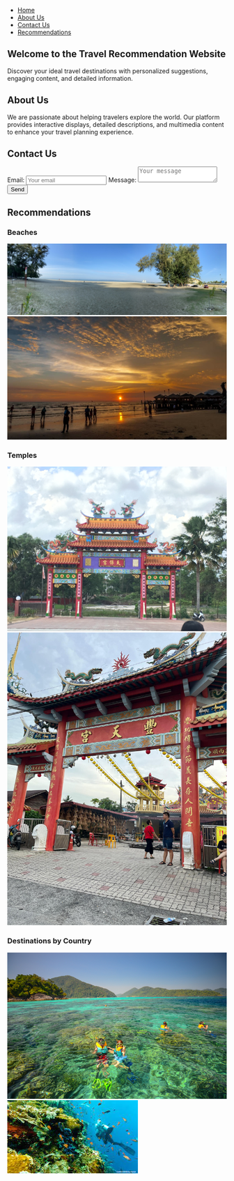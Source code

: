 <!DOCTYPE html>
<html lang="en">
<head>
    <meta charset="UTF-8">
    <meta name="viewport" content="width=device-width, initial-scale=1.0">
    <title>Travel Page</title>
    <link rel="stylesheet" href="styles.css">
</head>
<body>
    <!-- Navigation Bar -->
    <nav>
        <ul>
            <li><a href="#home">Home</a></li>
            <li><a href="#about">About Us</a></li>
            <li><a href="#contact">Contact Us</a></li>
            <li><a href="#recommendations">Recommendations</a></li>
        </ul>
    </nav>
  <!-- Home Page -->
    <section id="home">
        <h1>Welcome to the Travel Recommendation Website</h1>
        <p>Discover your ideal travel destinations with personalized suggestions, engaging content, and detailed information.</p>
    </section>
  <!-- About Us Page -->
    <section id="about">
        <h2>About Us</h2>
        <p>We are passionate about helping travelers explore the world. Our platform provides interactive displays, detailed descriptions, and multimedia content to enhance your travel planning experience.</p>
    </section>
  <!-- Contact Us Page -->
    <section id="contact">
        <h2>Contact Us</h2>
        <form id="contact-form">
            <label for="email">Email:</label>
            <input type="email" id="email" name="email" placeholder="Your email" required>
            <label for="message">Message:</label>
            <textarea id="message" name="message" placeholder="Your message" required></textarea>
            <button type="submit">Send</button>
        </form>
    </section>
  <!-- Recommendations Section -->
    <section id="recommendations">
        <h2>Recommendations</h2>
      <!-- Beach Recommendations -->
        <div class="recommendation">
            <h3>Beaches</h3>
            <div class="images">
                <img src="beach1.jpg" alt="Beach 1">
                <img src="beach2.jpg" alt="Beach 2">
            </div>
        </div>
      <!-- Temple Recommendations -->
        <div class="recommendation">
            <h3>Temples</h3>
            <div class="images">
                <img src="temple1.jpg" alt="Temple 1">
                <img src="temple2.jpg" alt="Temple 2">
            </div>
        </div>
      <!-- Recommendations by Country -->
        <div class="recommendation">
            <h3>Destinations by Country</h3>
            <div class="images">
                <img src="country1.jpg" alt="Country 1">
                <img src="country2.jpg" alt="Country 2">
            </div>
        </div>
    </section>
<script src="script.js"></script>
</body>
</html>
